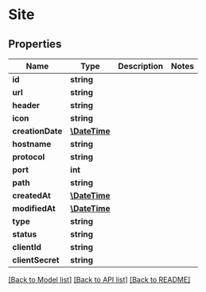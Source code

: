 # Site

## Properties
Name | Type | Description | Notes
------------ | ------------- | ------------- | -------------
**id** | **string** |  | 
**url** | **string** |  | 
**header** | **string** |  | 
**icon** | **string** |  | 
**creationDate** | [**\DateTime**](\DateTime.md) |  | 
**hostname** | **string** |  | 
**protocol** | **string** |  | 
**port** | **int** |  | 
**path** | **string** |  | 
**createdAt** | [**\DateTime**](\DateTime.md) |  | 
**modifiedAt** | [**\DateTime**](\DateTime.md) |  | 
**type** | **string** |  | 
**status** | **string** |  | 
**clientId** | **string** |  | 
**clientSecret** | **string** |  | 

[[Back to Model list]](../../README.md#documentation-for-models) [[Back to API list]](../../README.md#documentation-for-api-endpoints) [[Back to README]](../../README.md)


